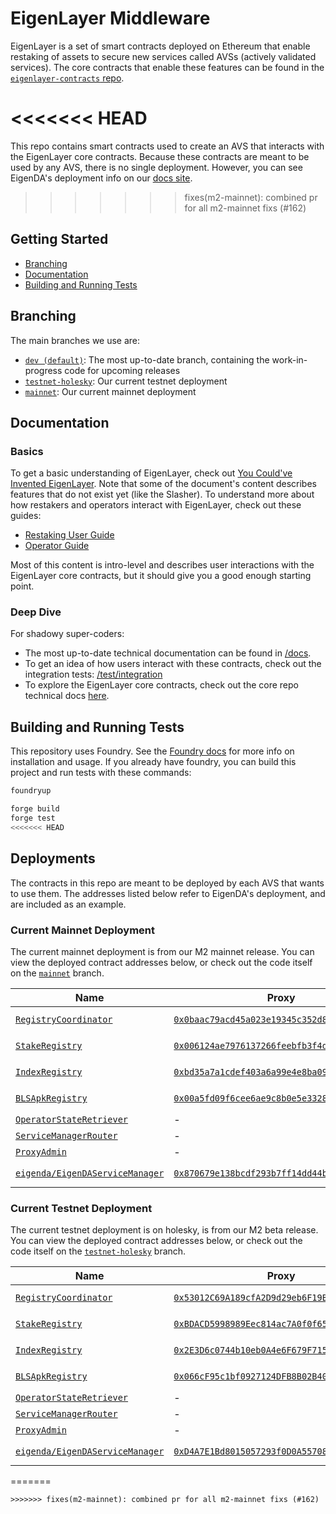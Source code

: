 [core-docs-dev]: https://github.com/Layr-Labs/eigenlayer-contracts/tree/dev/docs
[core-repo]: https://github.com/Layr-Labs/eigenlayer-contracts

# EigenLayer Middleware

EigenLayer is a set of smart contracts deployed on Ethereum that enable restaking of assets to secure new services called AVSs (actively validated services). The core contracts that enable these features can be found in the [`eigenlayer-contracts` repo][core-repo].

<<<<<<< HEAD
=======
This repo contains smart contracts used to create an AVS that interacts with the EigenLayer core contracts. Because these contracts are meant to be used by any AVS, there is no single deployment. However, you can see EigenDA's deployment info on our [docs site](https://docs.eigenlayer.xyz/eigenda/deployed-contracts).

>>>>>>> fixes(m2-mainnet): combined pr for all m2-mainnet fixs (#162)
## Getting Started

* [Branching](#branching)
* [Documentation](#documentation)
* [Building and Running Tests](#building-and-running-tests)

## Branching

The main branches we use are:
* [`dev (default)`](https://github.com/Layr-Labs/eigenlayer-middleware/tree/dev): The most up-to-date branch, containing the work-in-progress code for upcoming releases
* [`testnet-holesky`](https://github.com/Layr-Labs/eigenlayer-middleware/tree/testnet-holesky): Our current testnet deployment
* [`mainnet`](https://github.com/Layr-Labs/eigenlayer-middleware/tree/mainnet): Our current mainnet deployment

## Documentation

### Basics

To get a basic understanding of EigenLayer, check out [You Could've Invented EigenLayer](https://www.blog.eigenlayer.xyz/ycie/). Note that some of the document's content describes features that do not exist yet (like the Slasher). To understand more about how restakers and operators interact with EigenLayer, check out these guides:
* [Restaking User Guide](https://docs.eigenlayer.xyz/restaking-guides/restaking-user-guide)
* [Operator Guide](https://docs.eigenlayer.xyz/operator-guides/operator-introduction)

Most of this content is intro-level and describes user interactions with the EigenLayer core contracts, but it should give you a good enough starting point.

### Deep Dive

For shadowy super-coders:
* The most up-to-date technical documentation can be found in [/docs](/docs).
* To get an idea of how users interact with these contracts, check out the integration tests: [/test/integration](./test/integration)
* To explore the EigenLayer core contracts, check out the core repo technical docs [here][core-docs-dev].

## Building and Running Tests

This repository uses Foundry. See the [Foundry docs](https://book.getfoundry.sh/) for more info on installation and usage. If you already have foundry, you can build this project and run tests with these commands:

```sh
foundryup

forge build
forge test
<<<<<<< HEAD
```

## Deployments

The contracts in this repo are meant to be deployed by each AVS that wants to use them. The addresses listed below refer to EigenDA's deployment, and are included as an example.

### Current Mainnet Deployment

The current mainnet deployment is from our M2 mainnet release. You can view the deployed contract addresses below, or check out the code itself on the [`mainnet`](https://github.com/Layr-Labs/eigenlayer-middleware/tree/mainnet) branch.

| Name | Proxy | Implementation | Notes |
| -------- | -------- | -------- | -------- |
[`RegistryCoordinator`](https://github.com/Layr-Labs/eigenlayer-middleware/blob/mainnet/src/RegistryCoordinator.sol) | [`0x0baac79acd45a023e19345c352d8a7a83c4e5656`](https://etherscan.io/address/0x0baac79acd45a023e19345c352d8a7a83c4e5656#readProxyContract) | [`0xd3e0...EECF`](https://etherscan.io/address/0xd3e09a0c2a9a6fdf5e92ae65d3cc090a4df8eecf#code) | Proxy: [`TUP@4.7.1`](https://github.com/OpenZeppelin/openzeppelin-contracts/blob/v4.7.1/contracts/proxy/transparent/TransparentUpgradeableProxy.sol) |
[`StakeRegistry`](https://github.com/Layr-Labs/eigenlayer-middleware/blob/mainnet/src/StakeRegistry.sol) | [`0x006124ae7976137266feebfb3f4d2be4c073139d`](https://etherscan.io/address/0x006124ae7976137266feebfb3f4d2be4c073139d#readProxyContract) | [`0x1C46...dd96`](https://etherscan.io/address/0x1c468cf7089d263c2f53e2579b329b16abc4dd96#code) | Proxy: [`TUP@4.7.1`](https://github.com/OpenZeppelin/openzeppelin-contracts/blob/v4.7.1/contracts/proxy/transparent/TransparentUpgradeableProxy.sol) |
[`IndexRegistry`](https://github.com/Layr-Labs/eigenlayer-middleware/blob/mainnet/src/IndexRegistry.sol) | [`0xbd35a7a1cdef403a6a99e4e8ba0974d198455030`](https://etherscan.io/address/0xbd35a7a1cdef403a6a99e4e8ba0974d198455030#readProxyContract) | [`0x1ae0...a14c`](https://etherscan.io/address/0x1ae0b73118906f39d5ed30ae4a484ce2f479a14c#code) | Proxy: [`TUP@4.7.1`](https://github.com/OpenZeppelin/openzeppelin-contracts/blob/v4.7.1/contracts/proxy/transparent/TransparentUpgradeableProxy.sol) |
[`BLSApkRegistry`](https://github.com/Layr-Labs/eigenlayer-middleware/blob/mainnet/src/BLSApkRegistry.sol) | [`0x00a5fd09f6cee6ae9c8b0e5e33287f7c82880505`](https://etherscan.io/address/0x00a5fd09f6cee6ae9c8b0e5e33287f7c82880505#readProxyContract) | [`0x5d0B...eD2b`](https://etherscan.io/address/0x5d0b9ce2e277daf508528e9f6bf6314e79e4ed2b#code) | Proxy: [`TUP@4.7.1`](https://github.com/OpenZeppelin/openzeppelin-contracts/blob/v4.7.1/contracts/proxy/transparent/TransparentUpgradeableProxy.sol) |
[`OperatorStateRetriever`](https://github.com/Layr-Labs/eigenlayer-middleware/blob/mainnet/src/OperatorStateRetriever.sol) | - | [`0xD5D7...8C31`](https://etherscan.io/address/0xd5d7fb4647ce79740e6e83819efdf43fa74f8c31#code) | |
[`ServiceManagerRouter`](https://github.com/Layr-Labs/eigenlayer-middleware/blob/mainnet/src/ServiceManagerRouter.sol) | - | [`0x518D...09eA`](https://etherscan.io/address/0x518d5140b5c935fe094f00f2dd64f2f95c4f09ea#code) | |
[`ProxyAdmin`](https://github.com/OpenZeppelin/openzeppelin-contracts/blob/v4.7.1/contracts/proxy/transparent/ProxyAdmin.sol) | - | [`0x8247...2E99`](https://etherscan.io/address/0x8247ef5705d3345516286b72bfe6d690197c2e99#code) | |
[`eigenda/EigenDAServiceManager`](https://github.com/Layr-Labs/eigenda/blob/08d8781a2165c159ac9bb502dd61ed6ed340601c/contracts/src/core/EigenDAServiceManager.sol) | [`0x870679e138bcdf293b7ff14dd44b70fc97e12fc0`](https://etherscan.io/address/0x870679e138bcdf293b7ff14dd44b70fc97e12fc0#readProxyContract) | [`0xF5fD...899e`](https://etherscan.io/address/0xf5fd25a90902c27068cf5ebe53be8da693ac899e#code) | Proxy: [`TUP@4.7.1`](https://github.com/OpenZeppelin/openzeppelin-contracts/blob/v4.7.1/contracts/proxy/transparent/TransparentUpgradeableProxy.sol) |

### Current Testnet Deployment

The current testnet deployment is on holesky, is from our M2 beta release. You can view the deployed contract addresses below, or check out the code itself on the [`testnet-holesky`](https://github.com/Layr-Labs/eigenlayer-middleware/tree/testnet-holesky) branch.

| Name | Proxy | Implementation | Notes |
| -------- | -------- | -------- | -------- |
[`RegistryCoordinator`](https://github.com/Layr-Labs/eigenlayer-middleware/blob/testnet-holesky/src/RegistryCoordinator.sol) | [`0x53012C69A189cfA2D9d29eb6F19B32e0A2EA3490`](https://holesky.etherscan.io/address/0x53012C69A189cfA2D9d29eb6F19B32e0A2EA3490) | [`0xC908...bfa0`](https://holesky.etherscan.io/address/0xC908fAFAE29B5C9F0b5E0Da1d3025b8d6D42bfa0) | Proxy: [`TUP@4.7.1`](https://github.com/OpenZeppelin/openzeppelin-contracts/blob/v4.7.1/contracts/proxy/transparent/TransparentUpgradeableProxy.sol) |
[`StakeRegistry`](https://github.com/Layr-Labs/eigenlayer-middleware/blob/testnet-holesky/src/StakeRegistry.sol) | [`0xBDACD5998989Eec814ac7A0f0f6596088AA2a270`](https://holesky.etherscan.io/address/0xBDACD5998989Eec814ac7A0f0f6596088AA2a270) | [`0xa8d2...98E5`](https://holesky.etherscan.io/address/0xa8d25410c3e3347d93647f10FB6961069BEc98E5) | Proxy: [`TUP@4.7.1`](https://github.com/OpenZeppelin/openzeppelin-contracts/blob/v4.7.1/contracts/proxy/transparent/TransparentUpgradeableProxy.sol) |
[`IndexRegistry`](https://github.com/Layr-Labs/eigenlayer-middleware/blob/testnet-holesky/src/IndexRegistry.sol) | [`0x2E3D6c0744b10eb0A4e6F679F71554a39Ec47a5D`](https://holesky.etherscan.io/address/0x2E3D6c0744b10eb0A4e6F679F71554a39Ec47a5D) | [`0x889B...420d`](https://holesky.etherscan.io/address/0x889B040116f453D89e9d6d692Ad70Edd7357420d) | Proxy: [`TUP@4.7.1`](https://github.com/OpenZeppelin/openzeppelin-contracts/blob/v4.7.1/contracts/proxy/transparent/TransparentUpgradeableProxy.sol) |
[`BLSApkRegistry`](https://github.com/Layr-Labs/eigenlayer-middleware/blob/testnet-holesky/src/BLSApkRegistry.sol) | [`0x066cF95c1bf0927124DFB8B02B401bc23A79730D`](https://holesky.etherscan.io/address/0x066cF95c1bf0927124DFB8B02B401bc23A79730D) | [`0x885C...e064`](https://holesky.etherscan.io/address/0x885C0CC8118E428a2C04de58A93eB15Ed4F0e064) | Proxy: [`TUP@4.7.1`](https://github.com/OpenZeppelin/openzeppelin-contracts/blob/v4.7.1/contracts/proxy/transparent/TransparentUpgradeableProxy.sol) |
[`OperatorStateRetriever`](https://github.com/Layr-Labs/eigenlayer-middleware/blob/testnet-holesky/src/OperatorStateRetriever.sol) | - | [`0xB4ba...6C67`](https://holesky.etherscan.io/address/0xB4baAfee917fb4449f5ec64804217bccE9f46C67) | |
[`ServiceManagerRouter`](https://github.com/Layr-Labs/eigenlayer-middleware/blob/testnet-holesky/src/ServiceManagerRouter.sol) | - | [`0x4463...5a37`](https://holesky.etherscan.io/address/0x44632dfBdCb6D3E21EF613B0ca8A6A0c618F5a37#code) | |
[`ProxyAdmin`](https://github.com/OpenZeppelin/openzeppelin-contracts/blob/v4.7.1/contracts/proxy/transparent/ProxyAdmin.sol) | - | [`0xB043...5c15`](https://holesky.etherscan.io/address/0xB043055dd967A382577c2f5261fA6428f2905c15) | |
[`eigenda/EigenDAServiceManager`](https://github.com/Layr-Labs/eigenda/blob/a33b41561cc3fb4cd6d50a8738e4c5dca43ec0a5/contracts/src/core/EigenDAServiceManager.sol) | [`0xD4A7E1Bd8015057293f0D0A557088c286942e84b`](https://holesky.etherscan.io/address/0xD4A7E1Bd8015057293f0D0A557088c286942e84b) | [`0xa722...67f3`](https://holesky.etherscan.io/address/0xa7227485e6C693AC4566fe168C5E3647c5c267f3) | Proxy: [`TUP@4.7.1`](https://github.com/OpenZeppelin/openzeppelin-contracts/blob/v4.7.1/contracts/proxy/transparent/TransparentUpgradeableProxy.sol) |

=======
```
>>>>>>> fixes(m2-mainnet): combined pr for all m2-mainnet fixs (#162)
